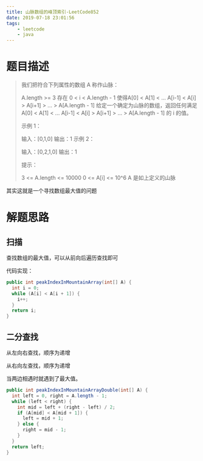 ```yaml
---
title: 山脉数组的峰顶索引-LeetCode852
date: 2019-07-18 23:01:56
tags: 
	- leetcode
	- java
---
```


# 题目描述

> 我们把符合下列属性的数组 A 称作山脉：
>
> A.length >= 3
> 存在 0 < i < A.length - 1 使得A\[0] < A\[1] < ... A\[i-1] < A\[i] > A\[i+1] > ... > A\[A.length - 1]
> 给定一个确定为山脉的数组，返回任何满足 A\[0] < A\[1] < ... A\[i-1] < A\[i] > A\[i+1] > ... > A\[A.length - 1] 的 i 的值。 
>
> 示例 1：
>
> 输入：\[0,1,0]
> 输出：1
> 示例 2：
>
> 输入：\[0,2,1,0]
> 输出：1
>
>
> 提示：
>
> 3 <= A.length <= 10000
> 0 <= A\[i] <= 10^6
> A 是如上定义的山脉

其实这就是一个寻找数组最大值的问题

<!--more-->

# 解题思路

## 扫描

查找数组的最大值，可以从前向后遍历查找即可

代码实现：

```java
public int peakIndexInMountainArray(int[] A) {
  int i = 0;
  while (A[i] < A[i + 1]) {
    i++;
  }
  return i;
}
```



## 二分查找

从左向右查找，顺序为递增

从右向左查找，顺序为递增

当两边相遇时就遇到了最大值。

```java
public int peakIndexInMountainArrayDouble(int[] A) {
  int left = 0, right = A.length - 1;
  while (left < right) {
    int mid = left + (right - left) / 2;
    if (A[mid] < A[mid + 1]) {
      left = mid + 1;
    } else {
      right = mid - 1;
    }
  }
  return left;
}
```

